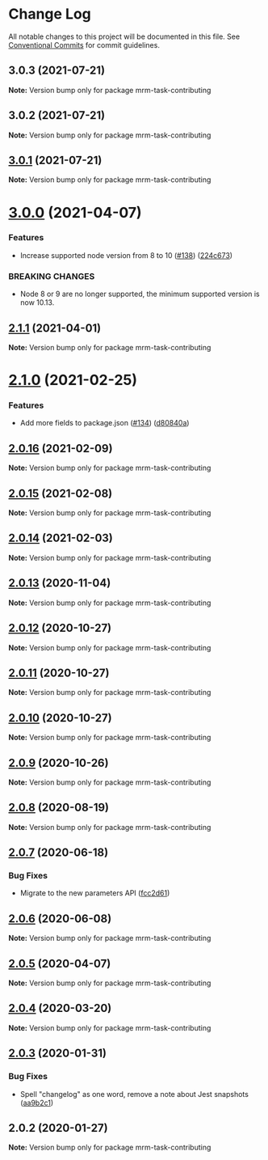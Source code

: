 # Change Log

All notable changes to this project will be documented in this file.
See [Conventional Commits](https://conventionalcommits.org) for commit guidelines.

## 3.0.3 (2021-07-21)

**Note:** Version bump only for package mrm-task-contributing





## 3.0.2 (2021-07-21)

**Note:** Version bump only for package mrm-task-contributing





## [3.0.1](https://github.com/sapegin/mrm/compare/mrm-task-contributing@3.0.0...mrm-task-contributing@3.0.1) (2021-07-21)

**Note:** Version bump only for package mrm-task-contributing





# [3.0.0](https://github.com/sapegin/mrm/compare/mrm-task-contributing@2.1.1...mrm-task-contributing@3.0.0) (2021-04-07)


### Features

* Increase supported node version from 8 to 10 ([#138](https://github.com/sapegin/mrm/issues/138)) ([224c673](https://github.com/sapegin/mrm/commit/224c67332ee71b9e275dbea1435cd9088852ff6f))


### BREAKING CHANGES

* Node 8 or 9 are no longer supported, the minimum supported version is now 10.13.





## [2.1.1](https://github.com/sapegin/mrm/compare/mrm-task-contributing@2.1.0...mrm-task-contributing@2.1.1) (2021-04-01)

**Note:** Version bump only for package mrm-task-contributing





# [2.1.0](https://github.com/sapegin/mrm/compare/mrm-task-contributing@2.0.16...mrm-task-contributing@2.1.0) (2021-02-25)


### Features

* Add more fields to package.json ([#134](https://github.com/sapegin/mrm/issues/134)) ([d80840a](https://github.com/sapegin/mrm/commit/d80840a5e771976ef38cdf8a3b535a412e1097f6))





## [2.0.16](https://github.com/sapegin/mrm/compare/mrm-task-contributing@2.0.15...mrm-task-contributing@2.0.16) (2021-02-09)

**Note:** Version bump only for package mrm-task-contributing





## [2.0.15](https://github.com/sapegin/mrm/compare/mrm-task-contributing@2.0.14...mrm-task-contributing@2.0.15) (2021-02-08)

**Note:** Version bump only for package mrm-task-contributing





## [2.0.14](https://github.com/sapegin/mrm/compare/mrm-task-contributing@2.0.13...mrm-task-contributing@2.0.14) (2021-02-03)

**Note:** Version bump only for package mrm-task-contributing





## [2.0.13](https://github.com/sapegin/mrm/compare/mrm-task-contributing@2.0.12...mrm-task-contributing@2.0.13) (2020-11-04)

**Note:** Version bump only for package mrm-task-contributing





## [2.0.12](https://github.com/sapegin/mrm/compare/mrm-task-contributing@2.0.11...mrm-task-contributing@2.0.12) (2020-10-27)

**Note:** Version bump only for package mrm-task-contributing





## [2.0.11](https://github.com/sapegin/mrm/compare/mrm-task-contributing@2.0.10...mrm-task-contributing@2.0.11) (2020-10-27)

**Note:** Version bump only for package mrm-task-contributing





## [2.0.10](https://github.com/sapegin/mrm/compare/mrm-task-contributing@2.0.9...mrm-task-contributing@2.0.10) (2020-10-27)

**Note:** Version bump only for package mrm-task-contributing





## [2.0.9](https://github.com/sapegin/mrm/compare/mrm-task-contributing@2.0.8...mrm-task-contributing@2.0.9) (2020-10-26)

**Note:** Version bump only for package mrm-task-contributing





## [2.0.8](https://github.com/sapegin/mrm/compare/mrm-task-contributing@2.0.7...mrm-task-contributing@2.0.8) (2020-08-19)

**Note:** Version bump only for package mrm-task-contributing





## [2.0.7](https://github.com/sapegin/mrm/compare/mrm-task-contributing@2.0.6...mrm-task-contributing@2.0.7) (2020-06-18)


### Bug Fixes

* Migrate to the new parameters API ([fcc2d61](https://github.com/sapegin/mrm/commit/fcc2d61be7ec720b0cd4c45e3cb65c6f543a45fb))





## [2.0.6](https://github.com/sapegin/mrm/compare/mrm-task-contributing@2.0.5...mrm-task-contributing@2.0.6) (2020-06-08)

**Note:** Version bump only for package mrm-task-contributing





## [2.0.5](https://github.com/sapegin/mrm/compare/mrm-task-contributing@2.0.4...mrm-task-contributing@2.0.5) (2020-04-07)

**Note:** Version bump only for package mrm-task-contributing





## [2.0.4](https://github.com/sapegin/mrm/compare/mrm-task-contributing@2.0.3...mrm-task-contributing@2.0.4) (2020-03-20)

**Note:** Version bump only for package mrm-task-contributing





## [2.0.3](https://github.com/sapegin/mrm/compare/mrm-task-contributing@2.0.2...mrm-task-contributing@2.0.3) (2020-01-31)


### Bug Fixes

* Spell "changelog" as one word, remove a note about Jest snapshots ([aa9b2c1](https://github.com/sapegin/mrm/commit/aa9b2c19a47bac19fea5de3339650d6e1f051916))





## 2.0.2 (2020-01-27)

**Note:** Version bump only for package mrm-task-contributing
